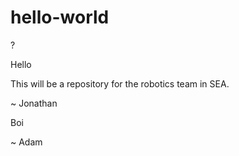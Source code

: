 # hello-world
?

Hello

This will be a repository for the robotics team in SEA.

~ Jonathan

Boi

~ Adam
